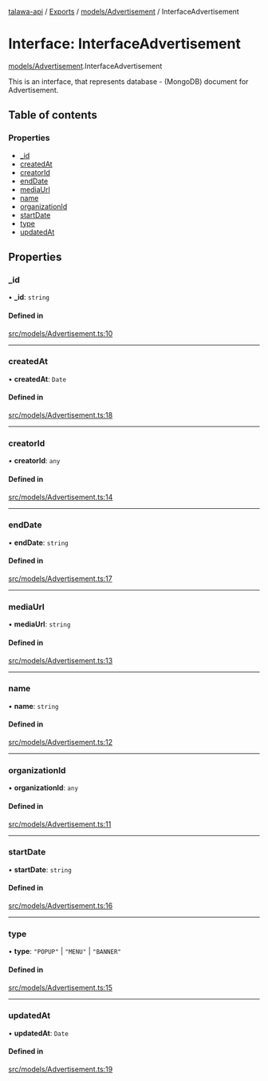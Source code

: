 [talawa-api](../README.md) / [Exports](../modules.md) / [models/Advertisement](../modules/models_Advertisement.md) / InterfaceAdvertisement

# Interface: InterfaceAdvertisement

[models/Advertisement](../modules/models_Advertisement.md).InterfaceAdvertisement

This is an interface, that represents database - (MongoDB) document for Advertisement.

## Table of contents

### Properties

- [\_id](models_Advertisement.InterfaceAdvertisement.md#_id)
- [createdAt](models_Advertisement.InterfaceAdvertisement.md#createdat)
- [creatorId](models_Advertisement.InterfaceAdvertisement.md#creatorid)
- [endDate](models_Advertisement.InterfaceAdvertisement.md#enddate)
- [mediaUrl](models_Advertisement.InterfaceAdvertisement.md#mediaurl)
- [name](models_Advertisement.InterfaceAdvertisement.md#name)
- [organizationId](models_Advertisement.InterfaceAdvertisement.md#organizationid)
- [startDate](models_Advertisement.InterfaceAdvertisement.md#startdate)
- [type](models_Advertisement.InterfaceAdvertisement.md#type)
- [updatedAt](models_Advertisement.InterfaceAdvertisement.md#updatedat)

## Properties

### \_id

• **\_id**: `string`

#### Defined in

[src/models/Advertisement.ts:10](https://github.com/PalisadoesFoundation/talawa-api/blob/3eeb2af/src/models/Advertisement.ts#L10)

___

### createdAt

• **createdAt**: `Date`

#### Defined in

[src/models/Advertisement.ts:18](https://github.com/PalisadoesFoundation/talawa-api/blob/3eeb2af/src/models/Advertisement.ts#L18)

___

### creatorId

• **creatorId**: `any`

#### Defined in

[src/models/Advertisement.ts:14](https://github.com/PalisadoesFoundation/talawa-api/blob/3eeb2af/src/models/Advertisement.ts#L14)

___

### endDate

• **endDate**: `string`

#### Defined in

[src/models/Advertisement.ts:17](https://github.com/PalisadoesFoundation/talawa-api/blob/3eeb2af/src/models/Advertisement.ts#L17)

___

### mediaUrl

• **mediaUrl**: `string`

#### Defined in

[src/models/Advertisement.ts:13](https://github.com/PalisadoesFoundation/talawa-api/blob/3eeb2af/src/models/Advertisement.ts#L13)

___

### name

• **name**: `string`

#### Defined in

[src/models/Advertisement.ts:12](https://github.com/PalisadoesFoundation/talawa-api/blob/3eeb2af/src/models/Advertisement.ts#L12)

___

### organizationId

• **organizationId**: `any`

#### Defined in

[src/models/Advertisement.ts:11](https://github.com/PalisadoesFoundation/talawa-api/blob/3eeb2af/src/models/Advertisement.ts#L11)

___

### startDate

• **startDate**: `string`

#### Defined in

[src/models/Advertisement.ts:16](https://github.com/PalisadoesFoundation/talawa-api/blob/3eeb2af/src/models/Advertisement.ts#L16)

___

### type

• **type**: ``"POPUP"`` \| ``"MENU"`` \| ``"BANNER"``

#### Defined in

[src/models/Advertisement.ts:15](https://github.com/PalisadoesFoundation/talawa-api/blob/3eeb2af/src/models/Advertisement.ts#L15)

___

### updatedAt

• **updatedAt**: `Date`

#### Defined in

[src/models/Advertisement.ts:19](https://github.com/PalisadoesFoundation/talawa-api/blob/3eeb2af/src/models/Advertisement.ts#L19)
